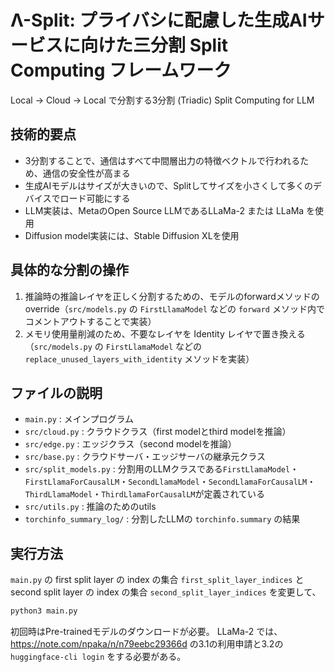 # Λ-Split: プライバシに配慮した生成AIサービスに向けた三分割 Split Computing フレームワーク

Local -> Cloud -> Local で分割する3分割 (Triadic) Split Computing for LLM


## 技術的要点

- 3分割することで、通信はすべて中間層出力の特徴ベクトルで行われるため、通信の安全性が高まる
- 生成AIモデルはサイズが大きいので、Splitしてサイズを小さくして多くのデバイスでロード可能にする
- LLM実装は、MetaのOpen Source LLMであるLLaMa-2 または LLaMa を使用
- Diffusion model実装には、Stable Diffusion XLを使用



## 具体的な分割の操作
1. 推論時の推論レイヤを正しく分割するための、モデルのforwardメソッドのoverride（`src/models.py` の `FirstLlamaModel` などの `forward` メソッド内でコメントアウトすることで実装）
2. メモリ使用量削減のため、不要なレイヤを Identity レイヤで置き換える（`src/models.py` の `FirstLlamaModel` などの `replace_unused_layers_with_identity` メソッドを実装）


## ファイルの説明

- `main.py` : メインプログラム
- `src/cloud.py` : クラウドクラス（first modelとthird modelを推論）
- `src/edge.py` : エッジクラス（second modelを推論）
- `src/base.py` : クラウドサーバ・エッジサーバの継承元クラス
- `src/split_models.py` : 分割用のLLMクラスである`FirstLlamaModel`・`FirstLlamaForCausalLM`・`SecondLlamaModel`・`SecondLlamaForCausalLM`・`ThirdLlamaModel`・`ThirdLlamaForCausalLM`が定義されている
- `src/utils.py` : 推論のためのutils
- `torchinfo_summary_log/` : 分割したLLMの `torchinfo.summary` の結果


## 実行方法

`main.py` の first split layer の index の集合 `first_split_layer_indices` と second split layer の index の集合 `second_split_layer_indices` を変更して、

```bash
python3 main.py
```

初回時はPre-trainedモデルのダウンロードが必要。
LLaMa-2 では、https://note.com/npaka/n/n79eebc29366d の3.1の利用申請と3.2の `huggingface-cli login` をする必要がある。
